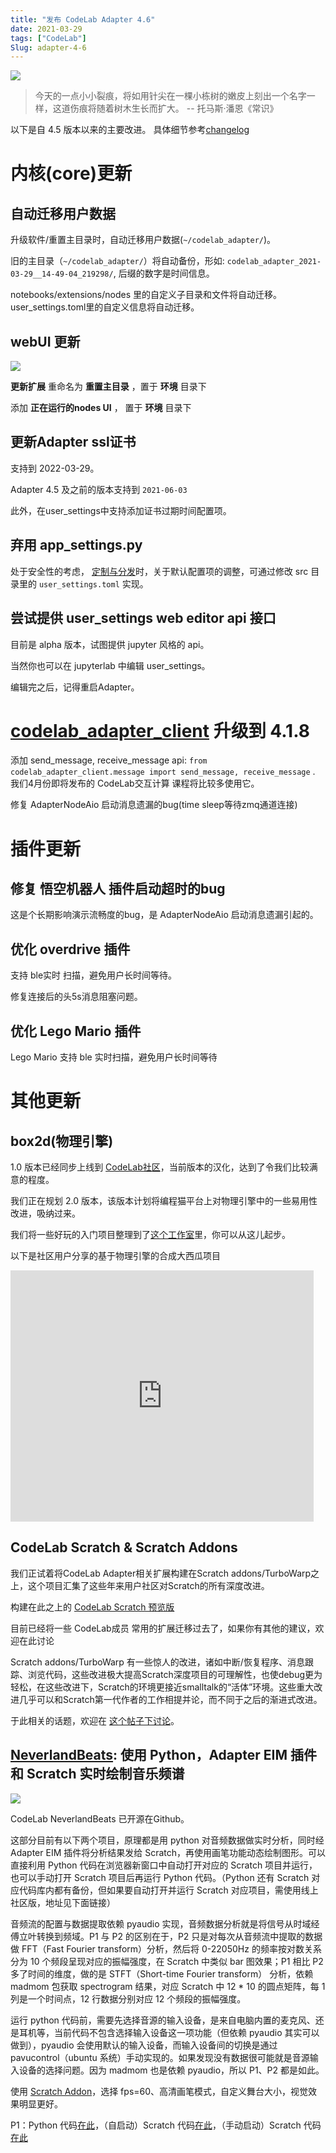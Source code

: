 ```yaml
---
title: "发布 CodeLab Adapter 4.6"
date: 2021-03-29
tags: ["CodeLab"]
Slug: adapter-4-6
---
```


![](/img/0b6a24a5cb482dacb2cb7e6a405232cc.png)

>  今天的一点小小裂痕，将如用针尖在一棵小栋树的嫩皮上刻出一个名字一样，这道伤痕将随着树木生长而扩大。   -- 托马斯·潘恩《常识》

以下是自 4.5 版本以来的主要改进。 具体细节参考[changelog](https://adapter.codelab.club/changelog/)

<!--truncate-->

# 内核(core)更新

## 自动迁移用户数据
升级软件/重置主目录时，自动迁移用户数据(`~/codelab_adapter/`)。

旧的主目录（`~/codelab_adapter/`）将自动备份，形如: `codelab_adapter_2021-03-29__14-49-04_219298/`, 后缀的数字是时间信息。

notebooks/extensions/nodes 里的自定义子目录和文件将自动迁移。 user_settings.toml里的自定义信息将自动迁移。

## webUI 更新
![](/img/4a817b06c10ad79b1d3234ae6b19711b.png)

**更新扩展** 重命名为 **重置主目录** ，置于 **环境** 目录下


添加 **正在运行的nodes UI** ， 置于 **环境** 目录下

## 更新Adapter ssl证书
支持到 2022-03-29。

Adapter 4.5 及之前的版本支持到 `2021-06-03`

此外，在user_settings中支持添加证书过期时间配置项。


## 弃用 app_settings.py
处于安全性的考虑， [定制与分发](https://adapter.codelab.club/dev_guide/%E5%AE%9A%E5%88%B6%E4%B8%8E%E5%88%86%E5%8F%91/)时，关于默认配置项的调整，可通过修改 src 目录里的 `user_settings.toml` 实现。

## 尝试提供 user_settings web editor api 接口
目前是 alpha 版本，试图提供 jupyter 风格的 api。

当然你也可以在 jupyterlab 中编辑 user_settings。

编辑完之后，记得重启Adapter。

# [codelab_adapter_client](https://github.com/CodeLabClub/codelab_adapter_client_python) 升级到 4.1.8

添加 send_message, receive_message api: `from codelab_adapter_client.message import send_message, receive_message` . 我们4月份即将发布的 CodeLab交互计算 课程将比较多使用它。

修复 AdapterNodeAio 启动消息遗漏的bug(time sleep等待zmq通道连接)

# 插件更新
##  修复 悟空机器人 插件启动超时的bug
这是个长期影响演示流畅度的bug，是 AdapterNodeAio 启动消息遗漏引起的。

## 优化 overdrive 插件
支持 ble实时 扫描，避免用户长时间等待。

修复连接后的头5s消息阻塞问题。

## 优化 Lego Mario 插件
Lego Mario 支持 ble 实时扫描，避免用户长时间等待


# 其他更新

## box2d(物理引擎) 
1.0 版本已经同步上线到 [CodeLab社区](https://create.codelab.club/)，当前版本的汉化，达到了令我们比较满意的程度。

我们正在规划 2.0 版本，该版本计划将编程猫平台上对物理引擎中的一些易用性改进，吸纳过来。

我们将一些好玩的入门项目整理到了[这个工作室](https://create.codelab.club/studios/403/)里，你可以从这儿起步。

以下是社区用户分享的基于物理引擎的合成大西瓜项目

<iframe src="https://create.codelab.club/projects/9151/embed/" allowtransparency="true" width="485" height="402" frameborder="0" scrolling="no" allowfullscreen></iframe>

## CodeLab Scratch & Scratch Addons
我们正试着将CodeLab Adapter相关扩展构建在Scratch addons/TurboWarp之上，这个项目汇集了这些年来用户社区对Scratch的所有深度改进。

构建在此之上的 [CodeLab Scratch 预览版](https://addon.codelab.club/editor.html)

目前已经将一些 CodeLab成员 常用的扩展迁移过去了，如果你有其他的建议，欢迎在此讨论

Scratch addons/TurboWarp 有一些惊人的改进，诸如中断/恢复程序、消息跟踪、浏览代码，这些改进极大提高Scratch深度项目的可理解性，也使debug更为轻松，在这些改进下，Scratch的环境更接近smalltalk的“活体”环境。这些重大改进几乎可以和Scratch第一代作者的工作相提并论，而不同于之后的渐进式改进。

于此相关的话题，欢迎在 [这个帖子下讨论](https://discuss.codelab.club/t/topic/192)。

## [NeverlandBeats](https://github.com/CodeLabClub/NeverlandBeats): 使用 Python，Adapter EIM 插件和 Scratch 实时绘制音乐频谱

![](/img/cmap_thermal1.png)

CodeLab NeverlandBeats 已开源在Github。

这部分目前有以下两个项目，原理都是用 python 对音频数据做实时分析，同时经 Adapter EIM 插件将分析结果发给 Scratch，再使用画笔功能动态绘制图形。可以直接利用 Python 代码在浏览器新窗口中自动打开对应的 Scratch 项目并运行，也可以手动打开 Scratch 项目后再运行 Python 代码。（Python 还有 Scratch 对应代码库内都有备份，但如果要自动打开并运行 Scratch 对应项目，需使用线上社区版，地址见下面链接）

音频流的配置与数据提取依赖 pyaudio 实现，音频数据分析就是将信号从时域经傅立叶转换到频域。P1 与 P2 的区别在于，P2 只是对每次从音频流中提取的数据做 FFT（Fast Fourier transform）分析，然后将 0-22050Hz 的频率按对数关系分为 10 个频段呈现对应的振幅强度，在 Scratch 中类似 bar 图效果；P1 相比 P2 多了时间的维度，做的是 STFT（Short-time Fourier transform） 分析，依赖 madmom 包获取 spectrogram 结果，对应 Scratch 中 12 * 10 的圆点矩阵，每 1 列是一个时间点，12 行数据分别对应 12 个频段的振幅强度。

运行 python 代码前，需要先选择音源的输入设备，是来自电脑内置的麦克风、还是耳机等，当前代码不包含选择输入设备这一项功能（但依赖 pyaudio 其实可以做到），pyaudio 会使用默认的输入设备，而输入设备间的切换是通过 pavucontrol（ubuntu 系统）手动实现的。如果发现没有数据很可能就是音源输入设备的选择问题。因为 madmom 也是依赖 pyaudio，所以 P1、P2 都是如此。

使用 [Scratch Addon](https://addon.codelab.club/editor.html)，选择 fps=60、高清画笔模式，自定义舞台大小，视觉效果明显更好。

P1：Python 代码[在此](https://github.com/CodeLabClub/NeverlandBeats/blob/master/AA_madmomspectrogram.ipynb)，（自启动）Scratch 代码[在此](https://create.codelab.club/projects/9942/)，（手动启动）Scratch 代码[在此](https://create.codelab.club/projects/10022/)
